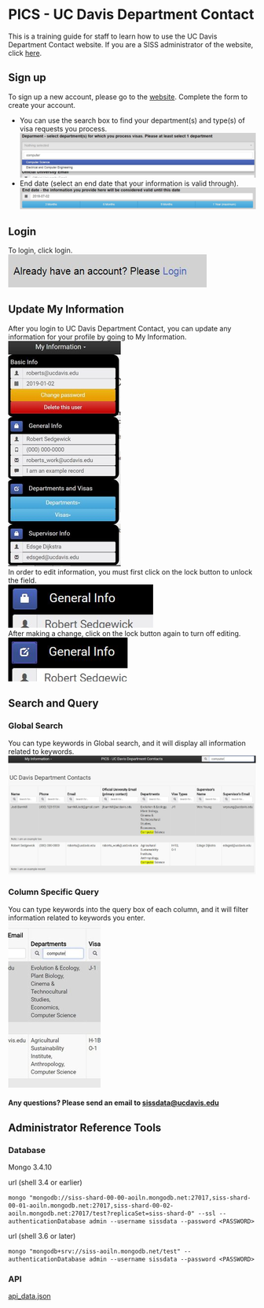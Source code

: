 # PICS - UC Davis Department Contact
This is a training guide for staff to learn how to use the UC Davis Department Contact website. If you are a SISS administrator of the website, click [here](https://github.com/TrentaIcedCoffee/PICS#administrator-guide).

## Sign up
To sign up a new account, please go to the [website](TODO). Complete the form to create your account.
- You can use the search box to find your department(s) and type(s) of visa requests you process.
![search_box](https://github.com/TrentaIcedCoffee/PICS/blob/master/readme_resource/search_box.JPG)
- End date (select an end date that your information is valid through).
![end_date](https://github.com/TrentaIcedCoffee/PICS/blob/master/readme_resource/end_date.JPG)  

## Login
To login, click login.    
![login](https://github.com/TrentaIcedCoffee/PICS/blob/master/readme_resource/login.JPG)

## Update My Information
After you login to UC Davis Department Contact, you can update any information for your profile by going to My Information.    
![change](https://github.com/TrentaIcedCoffee/PICS/blob/master/readme_resource/change.JPG)    
In order to edit information, you must first click on the lock button to unlock the field.    
![unlock](https://github.com/TrentaIcedCoffee/PICS/blob/master/readme_resource/unlock.JPG)    
After making a change, click on the lock button again to turn off editing.    
![lock](https://github.com/TrentaIcedCoffee/PICS/blob/master/readme_resource/lock.JPG)     

## Search and Query
### Global Search
You can type keywords in Global search, and it will display all information related to keywords.    
![search](https://github.com/TrentaIcedCoffee/PICS/blob/master/readme_resource/search.JPG)
### Column Specific Query
You can type keywords into the query box of each column, and it will filter information related to keywords you enter.    
![query](https://github.com/TrentaIcedCoffee/PICS/blob/master/readme_resource/query.JPG)

#### Any questions? Please send an email to sissdata@ucdavis.edu

## Administrator Reference Tools

### Database
Mongo 3.4.10    


url (shell 3.4 or earlier)    

    mongo "mongodb://siss-shard-00-00-aoiln.mongodb.net:27017,siss-shard-00-01-aoiln.mongodb.net:27017,siss-shard-00-02-aoiln.mongodb.net:27017/test?replicaSet=siss-shard-0" --ssl --authenticationDatabase admin --username sissdata --password <PASSWORD>

url (shell 3.6 or later)

    mongo "mongodb+srv://siss-aoiln.mongodb.net/test" --authenticationDatabase admin --username sissdata --password <PASSWORD>

### API
[api_data.json](https://raw.githubusercontent.com/TrentaIcedCoffee/PICS/master/api_data.json)

